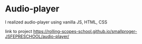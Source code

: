 # Audio-player
I realized audio-player using vanilla JS, HTML, CSS

link to project https://rolling-scopes-school.github.io/smallproger-JSFEPRESCHOOL/audio-player/
